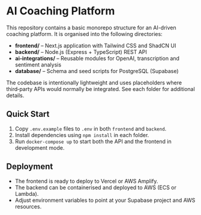 # AI Coaching Platform

This repository contains a basic monorepo structure for an AI-driven coaching platform. It is organised into the following directories:

- **frontend/** – Next.js application with Tailwind CSS and ShadCN UI
- **backend/** – Node.js (Express + TypeScript) REST API
- **ai-integrations/** – Reusable modules for OpenAI, transcription and sentiment analysis
- **database/** – Schema and seed scripts for PostgreSQL (Supabase)

The codebase is intentionally lightweight and uses placeholders where third‑party APIs would normally be integrated. See each folder for additional details.

## Quick Start

1. Copy `.env.example` files to `.env` in both `frontend` and `backend`.
2. Install dependencies using `npm install` in each folder.
3. Run `docker-compose up` to start both the API and the frontend in development mode.

## Deployment

- The frontend is ready to deploy to Vercel or AWS Amplify.
- The backend can be containerised and deployed to AWS (ECS or Lambda).
- Adjust environment variables to point at your Supabase project and AWS resources.


